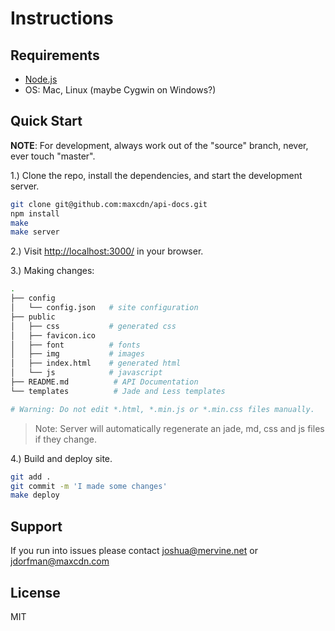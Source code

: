 # Instructions

## Requirements

* [Node.js](http://nodejs.org)
* OS: Mac, Linux (maybe Cygwin on Windows?)

## Quick Start

**NOTE**: For development, always work out of the "source" branch, never, ever touch "master".

1.) Clone the repo, install the dependencies, and start the development server.

```bash
git clone git@github.com:maxcdn/api-docs.git
npm install
make
make server
```
2.) Visit <http://localhost:3000/> in your browser.

3.) Making changes:

```bash
.
├── config
│   └── config.json   # site configuration
├── public
│   ├── css           # generated css
│   ├── favicon.ico
│   ├── font          # fonts
│   ├── img           # images
│   ├── index.html    # generated html
│   └── js            # javascript
├── README.md          # API Documentation
└── templates          # Jade and Less templates

# Warning: Do not edit *.html, *.min.js or *.min.css files manually.
```

> Note: Server will automatically regenerate an jade, md, css and js files if they change.

4.) Build and deploy site.

```bash
git add .
git commit -m 'I made some changes'
make deploy
```

## Support

If you run into issues please contact <joshua@mervine.net> or <jdorfman@maxcdn.com>

## License

MIT
